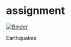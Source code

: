 # assignment

[![Binder](https://mybinder.org/badge_logo.svg)](https://mybinder.org/v2/gh/madhurapg/assignment/master?filepath=%2Fpanel%2FApp)

Earthquakes
